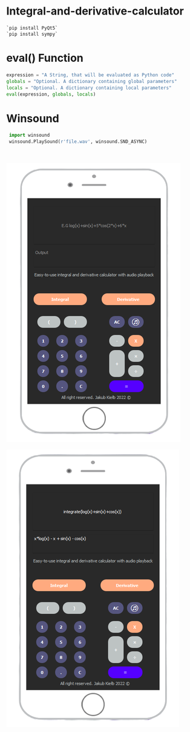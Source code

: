 # Integral-and-derivative-calculator



```
`pip install PyQt5`
`pip install sympy`
```

# eval() Function

```python
expression = "A String, that will be evaluated as Python code"
globals = "Optional. A dictionary containing global parameters"
locals = "Optional. A dictionary containing local parameters"
eval(expression, globals, locals)
```

# Winsound 

```python
 import winsound
 winsound.PlaySound(r'file.wav', winsound.SND_ASYNC)
```
\
\
![alt text](screen1.png)
\
\
![alt text](screen2.png)
